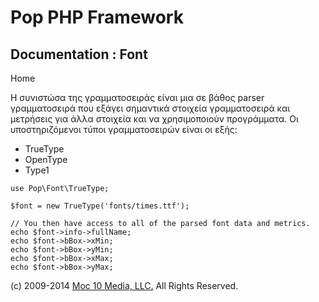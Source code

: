 Pop PHP Framework
=================

Documentation : Font
--------------------

Home

Η συνιστώσα της γραμματοσειράς είναι μια σε βάθος parser γραμματοσειρά
που εξάγει σημαντικά στοιχεία γραμματοσειρά και μετρήσεις για άλλα
στοιχεία και να χρησιμοποιούν προγράμματα. Οι υποστηριζόμενοι τύποι
γραμματοσειρών είναι οι εξής:

-   TrueType
-   OpenType
-   Type1

<!-- -->

    use Pop\Font\TrueType;

    $font = new TrueType('fonts/times.ttf');

    // You then have access to all of the parsed font data and metrics.
    echo $font->info->fullName;
    echo $font->bBox->xMin;
    echo $font->bBox->yMin;
    echo $font->bBox->xMax;
    echo $font->bBox->yMax;

\(c) 2009-2014 [Moc 10 Media, LLC.](http://www.moc10media.com) All
Rights Reserved.
